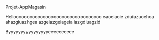 Projet-AppMagasin

Hellooooooooooooooooooooooooooooooooo
eaoeiaoie
zduiazuoehoa
ahazgiuazhgea
azgeiazgeiageia
iazgdiuagzid


Byyyyyyyyyyyyyyyyeeeeeeeeee